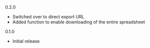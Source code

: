 0.2.0

* Switched over to direct export URL
* Added function to enable downloading of the entire spreadsheet

0.1.0 

* Initial release
